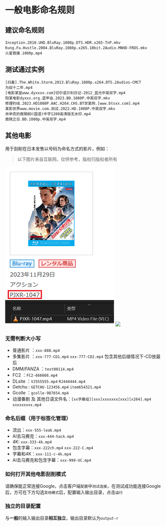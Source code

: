 # 一般电影命名规则

## 建议命名规则
`Inception.2010.UHD.BluRay.1080p.DTS.HDR.x265-TnP.mkv`  
`Kung.Fu.Hustle.2004.BluRay.1080p.x265.10bit.2Audio.MNHD-FRDS.mkv`  
`火星救援.1080p.mp4`

## 测试通过实例
`[扫毒].The.White.Storm.2013.BluRay.1080p.x264.DTS.2Audios-CMCT`  
`为奴十二年.mp4`  
`[电影某堂www.dyxxxx.com]切尔诺贝利日记-2012_蓝光中英双字.mp4`  
`阳某电影dyxxx.org.蓝甲虫.2023.BD.1080P.中英双字.mkv`  
`修理钓线.2023.HD1080P.AAC.H264.CHS.BT世某网.[www.btsxx.com].mp4`  
`某影世界www.movie.com.测试.2022.HD.1080P.中英双字.mkv`  
`肖申克的救赎BD(国语)中字1280高清版无水印.mp4`  
`救赎之日.BD.1080p.中英双字.mp4`  

## 其他电影
用于刮削在日本发售以号码为命名方式的影片，例如：
> 以下图片来自互联网，仅供参考，版权归版权者所有

![](/images/example1.png)
![](/images/example2.png)

### 无需判断大小写
* 普通影片 ：`xxx-888.mp4`
* 多集影片 ：`xxx-777-CD1.mp4` `xxx-777-CD2.mp4` 包含其他后缀情况下-CD放最后
* DMM/FANZA ：`test00114.mp4`
* FC2 ：`FC2-666666.mp4`
* DLsite ：`VJ555555.mp4` `RJ444444.mp4`
* Getchu : `GETCHU-123456.mp4` `item654321.mp4`
* Gcolle ：`gcolle-987654.mp4`
* 动漫番剧 及 其他日语文件名：`[xx字幕组][xxx]xxxxxxx[xxx][x264].mp4` `xxxxxxxxx.mp4`
### 命名后缀（用于标签化管理）
* 流出：`xxx-555-leak.mp4`
* AI去马赛克：`xxx-444-hack.mp4`
* 4K: `xxx-333-4k.mp4`
* 包含字幕：`xxx-222ch.mp4` `xxx-222-C.mp4`
* 字幕和4K：`xxx-111-c-4k.mp4`
* AI去马赛克和包含字幕：`xxx-999-UC.mp4`

### 如何打开其他电影刮削模式
请确保能正常连接Google，点击客户端`配置`中`测试连接`，在测试成功能连接Google后，方可在下方勾选`其他模式`后，配置输入输出目录，点击`运行`

### 独立的目录配置
与**一般**的输入输出目录**相互独立**，输出目录默认为`output-r`